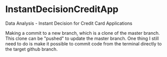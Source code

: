 # InstantDecisionCreditApp
Data Analysis - Instant Decision for Credit Card Applications

Making a commit to a new branch, which is a clone of the master branch. This clone can be "pushed" to update the master branch. 
One thing I still need to do is make it possible to commit code from the terminal directly to the target github branch.
